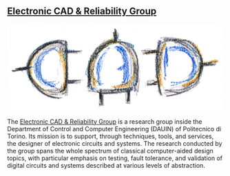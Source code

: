 ## [Electronic CAD & Reliability Group](https://cad.polito.it/)
![logo](https://github.com/cad-polito-it/.github/blob/main/profile/cad.png)

The [Electronic CAD & Reliability Group](https://cad.polito.it/) is a research group inside the Department of Control and Computer Engineering (DAUIN) of Politecnico di Torino. Its mission is to support, through techniques, tools, and services, the designer of electronic circuits and systems. The research conducted by the group spans the whole spectrum of classical computer-aided design topics, with particular emphasis on testing, fault tolerance, and validation of digital circuits and systems described at various levels of abstraction.

